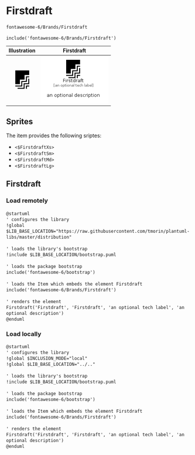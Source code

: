 # Firstdraft


```text
fontawesome-6/Brands/Firstdraft
```

```text
include('fontawesome-6/Brands/Firstdraft')
```



| Illustration | Firstdraft |
| :---: | :---: |
| ![illustration for Illustration](../../fontawesome-6/Brands/Firstdraft.png) | ![illustration for Firstdraft](../../fontawesome-6/Brands/Firstdraft.Local.png) |



## Sprites
The item provides the following sriptes:

- `<$FirstdraftXs>`
- `<$FirstdraftSm>`
- `<$FirstdraftMd>`
- `<$FirstdraftLg>`





## Firstdraft

### Load remotely
```plantuml
@startuml
' configures the library
!global $LIB_BASE_LOCATION="https://raw.githubusercontent.com/tmorin/plantuml-libs/master/distribution"

' loads the library's bootstrap
!include $LIB_BASE_LOCATION/bootstrap.puml

' loads the package bootstrap
include('fontawesome-6/bootstrap')

' loads the Item which embeds the element Firstdraft
include('fontawesome-6/Brands/Firstdraft')

' renders the element
Firstdraft('Firstdraft', 'Firstdraft', 'an optional tech label', 'an optional description')
@enduml
```

### Load locally
```plantuml
@startuml
' configures the library
!global $INCLUSION_MODE="local"
!global $LIB_BASE_LOCATION="../.."

' loads the library's bootstrap
!include $LIB_BASE_LOCATION/bootstrap.puml

' loads the package bootstrap
include('fontawesome-6/bootstrap')

' loads the Item which embeds the element Firstdraft
include('fontawesome-6/Brands/Firstdraft')

' renders the element
Firstdraft('Firstdraft', 'Firstdraft', 'an optional tech label', 'an optional description')
@enduml
```

